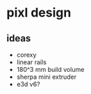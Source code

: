 # pixl design
## ideas
* corexy
* linear rails
* 180^3 mm build volume
* sherpa mini extruder
* e3d v6?
